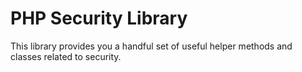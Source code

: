 PHP Security Library
==

This library provides you a handful set of useful helper methods and classes related to security.